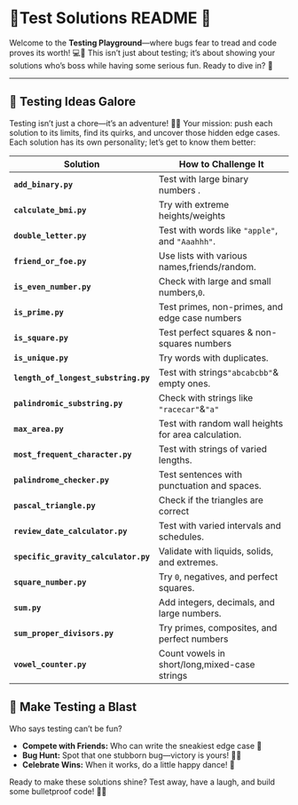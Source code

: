 # 🎉Test Solutions README 🎉  

Welcome to the **Testing Playground**—where bugs fear to tread and code proves
its worth! 💻🐞 This isn’t just about testing; it’s about showing your solutions
who’s boss while having some serious fun. Ready to dive in? 🚀  

---

## 🌟 Testing Ideas Galore  

Testing isn’t just a chore—it’s an adventure! 🧗‍♂️ Your mission: push each
solution to its limits, find its quirks, and uncover those hidden edge cases.
Each solution has its own personality; let’s get to know them better:  

| **Solution**                         | **How to Challenge It**              |
|------------------------------------- |-----------------------------------------------------------|
| **`add_binary.py`**                  | Test with large binary numbers .       |
| **`calculate_bmi.py`**               | Try with extreme heights/weights       |
| **`double_letter.py`**               | Test with words like `"apple"`, and `"Aaahhh"`.|
| **`friend_or_foe.py`**               | Use lists with various names,friends/random.|
| **`is_even_number.py`**              | Check with large and small numbers,`0`.|
| **`is_prime.py`**                    | Test primes, non-primes, and edge case numbers|
| **`is_square.py`**                   | Test perfect squares & non-squares numbers|
| **`is_unique.py`**                   | Try words with duplicates.|
| **`length_of_longest_substring.py`** | Test with strings`"abcabcbb"`& empty ones.|
| **`palindromic_substring.py`**       | Check with strings like `"racecar"`&`"a"`|
| **`max_area.py`**                    | Test with random wall heights for area calculation.|
| **`most_frequent_character.py`**     | Test with strings of varied lengths.|
| **`palindrome_checker.py`**          |Test sentences with punctuation and spaces.|
| **`pascal_triangle.py`**             |Check if the triangles are correct |
| **`review_date_calculator.py`**      | Test with varied intervals and schedules.|
| **`specific_gravity_calculator.py`** | Validate with liquids, solids, and extremes.|
| **`square_number.py`**               | Try `0`, negatives, and perfect squares.|
| **`sum.py`**                         | Add integers, decimals, and large numbers.|
| **`sum_proper_divisors.py`**         | Try primes, composites, and perfect numbers|
| **`vowel_counter.py`**               | Count vowels in short/long,mixed-case strings|

## 🎉 Make Testing a Blast  

Who says testing can’t be fun?  

- **Compete with Friends:** Who can write the sneakiest edge case 👯  
- **Bug Hunt:** Spot that one stubborn bug—victory is yours! 🕵️‍♀️  
- **Celebrate Wins:** When it works, do a little happy dance! 💃  

Ready to make these solutions shine? Test away, have a laugh, and build some
bulletproof code! 💪🎊
